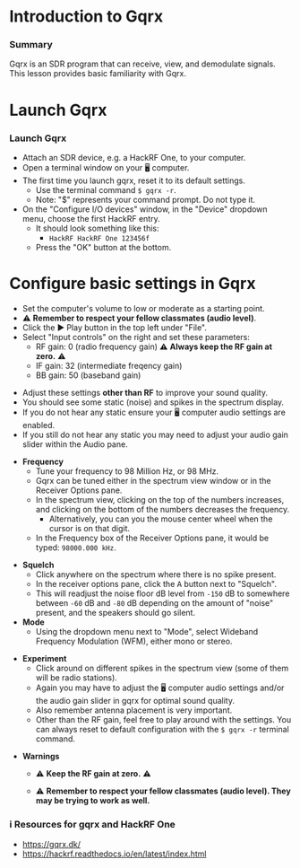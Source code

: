 <!-- pandoc-only % SDR: Receiving -->

# Introduction to Gqrx  <!-- pandoc-exclude-line -->

<!--
Note regarding what goes in the quad chart:

Action: Discuss the fundamentals of Software Defined Radios (SDRs).
Standard: Students will be able to explain fundamentals of SDRs.


Evaluation: Check on Learning
-->

<!-- pandoc-only ### Purpose -->
### Summary  <!-- pandoc-exclude-line -->

Gqrx is an SDR program that can receive, view, and demodulate signals. This lesson provides basic familiarity with Gqrx.

<!-- pandoc-only ### Outcome -->

<!-- pandoc-only By the end of this lesson, students will be able to: -->  
<!-- pandoc-only - Launch Gqrx -->  
<!-- pandoc-only - Configure basic settings in Gqrx -->  
<!-- pandoc-only - Listen to FM Radio using Gqrx -->

<!-- pandoc-only ### Learning Step Activities -->

<!-- pandoc-only - LSA 1: Launch Gqrx -->  
<!-- pandoc-only - LSA 2: Configure basic settings in Gqrx -->

# <!-- pandoc-only LSA 1: --> Launch Gqrx

### Launch Gqrx

- Attach an SDR device, e.g. a HackRF One, to your computer.
- Open a terminal window on your 🖥️ computer.
- The first time you launch gqrx, reset it to its default settings.
  - Use the terminal command `$ gqrx -r`.
  - Note: "$" represents your command prompt.  Do not type it.
- On the "Configure I/O devices" window, in the "Device" dropdown menu, choose the first HackRF entry.  
  - It should look something like this:  
    - `HackRF HackRF One 123456f` 
  - Press the "OK" button at the bottom.


# <!-- pandoc-only LSA 2: --> Configure basic settings in Gqrx

<!-- pandoc-only ### Configure Gqrx settings -->

- Set the computer's volume to low or moderate as a starting point.
- ⚠️ **Remember to respect your fellow classmates (audio level)**.
- Click the ▶️ Play button in the top left under "File".
- Select "Input controls" on the right and set these parameters:
  - RF gain:  0 (radio frequency gain)  ⚠️ **Always keep the RF gain at zero.** ⚠️
  - IF gain: 32 (intermediate freqency gain)
  - BB gain: 50 (baseband gain)

<!-- pandoc-only ### Configure Gqrx settings -->

- Adjust these settings **other than RF** to improve your sound quality.
- You should see some static (noise) and spikes in the spectrum display.
- If you do not hear any static ensure your 🖥️ computer audio settings are enabled.
- If you still do not hear any static you may need to adjust your audio gain slider within the Audio pane.  

<!-- pandoc-only ### Configure Gqrx settings -->

- **Frequency**  
  - Tune your frequency to 98 Million Hz, or 98 MHz.
  - Gqrx can be tuned either in the spectrum view window or in the Receiver Options pane.
  - In the spectrum view, clicking on the top of the numbers increases, and clicking on the bottom of the numbers decreases the frequency.
    - Alternatively, you can you the mouse center wheel when the cursor is on that digit.
  - In the Frequency box of the Receiver Options pane, it would be typed: `98000.000 kHz`.

<!-- pandoc-only ### Configure Gqrx settings -->

- **Squelch**  
  - Click anywhere on the spectrum where there is no spike present.
  - In the receiver options pane, click the <kbd>A</kbd> button next to "Squelch".
  - This will readjust the noise floor dB level from `-150` dB to somewhere between `-60` dB and `-80` dB depending on the amount of "noise" present, and the speakers should go silent.
- **Mode**
  - Using the dropdown menu next to "Mode", select Wideband Frequency Modulation (WFM), either mono or stereo.

<!-- pandoc-only ### Configure Gqrx settings -->

- **Experiment**
  - Click around on different spikes in the spectrum view (some of them will be radio stations).
  - Again you may have to adjust the 🖥️ computer audio settings and/or the audio gain slider in gqrx for optimal sound quality.
  - Also remember antenna placement is very important.
  - Other than the RF gain, feel free to play around with the settings. You can always reset to default configuration with the `$ gqrx -r` terminal command.

<!-- pandoc-only ### Configure Gqrx settings -->

- **Warnings**
  - ⚠️ **Keep the RF gain at zero.** ⚠️  

  - ⚠️ **Remember to respect your fellow classmates (audio level). They may be trying to work as well.**  

### ℹ️ Resources for gqrx and HackRF One <!-- pandoc-exclude-line -->

<!-- pandoc-only ### Summary -->

<!-- pandoc-only In summary, you learned: -->

<!-- pandoc-only - How to launch Gqrx -->  
<!-- pandoc-only - How to configure basic settings in Gqrx -->  
<!-- pandoc-only - How to listen to FM Radio using Gqrx -->

<!-- pandoc-only ### References -->

- https://gqrx.dk/
- https://hackrf.readthedocs.io/en/latest/index.html